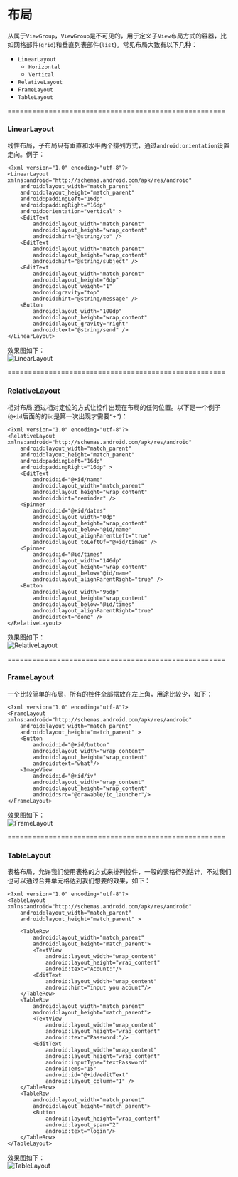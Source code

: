# 布局
从属于`ViewGroup`，`ViewGroup`是不可见的，用于定义子`View`布局方式的容器，比如网格部件(`grid`)和垂直列表部件(`list`)。常见布局大致有以下几种：

- `LinearLayout`
	- `Horizontal`
	- `Vertical`
- `RelativeLayout`
- `FrameLayout`
- `TableLayout`

=====================================================

### LinearLayout

线性布局，子布局只有垂直和水平两个排列方式，通过`android:orientation`设置走向。例子：

	<?xml version="1.0" encoding="utf-8"?>
	<LinearLayout xmlns:android="http://schemas.android.com/apk/res/android"
	    android:layout_width="match_parent"
	    android:layout_height="match_parent"
	    android:paddingLeft="16dp"
	    android:paddingRight="16dp"
	    android:orientation="vertical" >
	    <EditText
        	android:layout_width="match_parent"
        	android:layout_height="wrap_content"
        	android:hint="@string/to" />
    	<EditText
	        android:layout_width="match_parent"
        	android:layout_height="wrap_content"
        	android:hint="@string/subject" />
    	<EditText
	        android:layout_width="match_parent"
        	android:layout_height="0dp"
        	android:layout_weight="1"
        	android:gravity="top"
        	android:hint="@string/message" />
    	<Button
	        android:layout_width="100dp"
        	android:layout_height="wrap_content"
        	android:layout_gravity="right"
        	android:text="@string/send" />
	</LinearLayout>

效果图如下：</br>
![LinearLayout](https://raw.githubusercontent.com/zhouchaoyuan/ThePlanForMe/master/M3-M4/W3/LinearLayout.png)

=====================================================

### RelativeLayout

相对布局,通过相对定位的方式让控件出现在布局的任何位置。以下是一个例子(`@+id`后面的的`id`是第一次出现才需要`“+”`)：

	<?xml version="1.0" encoding="utf-8"?>
	<RelativeLayout xmlns:android="http://schemas.android.com/apk/res/android"
	    android:layout_width="match_parent"
	    android:layout_height="match_parent"
	    android:paddingLeft="16dp"
	    android:paddingRight="16dp" >
	    <EditText
        	android:id="@+id/name"
        	android:layout_width="match_parent"
        	android:layout_height="wrap_content"
        	android:hint="reminder" />
    	<Spinner
	        android:id="@+id/dates"
        	android:layout_width="0dp"
        	android:layout_height="wrap_content"
        	android:layout_below="@id/name"
        	android:layout_alignParentLeft="true"
        	android:layout_toLeftOf="@+id/times" />
    	<Spinner
	        android:id="@id/times"
    	    android:layout_width="146dp"
    	    android:layout_height="wrap_content"
    	    android:layout_below="@id/name"
    	    android:layout_alignParentRight="true" />
    	<Button
    	    android:layout_width="96dp"
    	    android:layout_height="wrap_content"
    	    android:layout_below="@id/times"
    	    android:layout_alignParentRight="true"
    	    android:text="done" />
	</RelativeLayout>

效果图如下：</br>
![RelativeLayout](https://raw.githubusercontent.com/zhouchaoyuan/ThePlanForMe/master/M3-M4/W3/RelativeLayout.png)

=====================================================

### FrameLayout

一个比较简单的布局，所有的控件全部摆放在左上角，用途比较少，如下：

	<?xml version="1.0" encoding="utf-8"?>
	<FrameLayout xmlns:android="http://schemas.android.com/apk/res/android"
	    android:layout_width="match_parent"
	    android:layout_height="match_parent" >
   		<Button
       		android:id="@+id/button"
       		android:layout_width="wrap_content"
       		android:layout_height="wrap_content"
       		android:text="what"/>
    	<ImageView
        	android:id="@+id/iv"
	        android:layout_width="wrap_content"
    	    android:layout_height="wrap_content"
    	    android:src="@drawable/ic_launcher"/>
	</FrameLayout>

效果图如下：</br>
![FrameLayout](https://raw.githubusercontent.com/zhouchaoyuan/ThePlanForMe/master/M3-M4/W3/FrameLayout.png)

=====================================================

### TableLayout

表格布局，允许我们使用表格的方式来排列控件，一般的表格行列估计，不过我们也可以通过合并单元格达到我们想要的效果，如下：

	<?xml version="1.0" encoding="utf-8"?>
	<TableLayout xmlns:android="http://schemas.android.com/apk/res/android"
    	android:layout_width="match_parent"
    	android:layout_height="match_parent" >
	
    	<TableRow
    	    android:layout_width="match_parent"
    	    android:layout_height="match_parent">
    	    <TextView
    	        android:layout_width="wrap_content"
    	        android:layout_height="wrap_content"
    	        android:text="Acount:"/>
    	    <EditText
    	        android:layout_width="wrap_content"
    	        android:hint="input you acount"/>
    	</TableRow>
    	<TableRow
    	    android:layout_width="match_parent"
    	    android:layout_height="match_parent">
    	    <TextView
    	        android:layout_width="wrap_content"
    	        android:layout_height="wrap_content"
    	        android:text="Password:"/>
    	    <EditText
    	        android:layout_width="wrap_content"
    	        android:layout_height="wrap_content"
    	        android:inputType="textPassword"
    	        android:ems="15"
    	        android:id="@+id/editText"
    	        android:layout_column="1" />
    	</TableRow>
    	<TableRow
    	    android:layout_width="match_parent"
    	    android:layout_height="match_parent">
    	    <Button
    	        android:layout_height="wrap_content"
    	        android:layout_span="2"
    	        android:text="login"/>
    	</TableRow>
	</TableLayout>


效果图如下：</br>
![TableLayout](https://raw.githubusercontent.com/zhouchaoyuan/ThePlanForMe/master/M3-M4/W3/TableLayout.png)